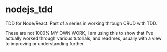 # nodejs_tdd
TDD for Node/React. Part of a series in working through CRUD with TDD. 

These are not 1000% MY OWN WORK, I am using this to show that I've actually worked through various tutorials, and readmes, usually with a view to improving or understanding further. 
